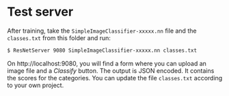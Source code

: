 # Test server

After training, take the `SimpleImageClassifier-xxxxx.nn` file and the `classes.txt` from this folder and run:

```bash
$ ResNetServer 9080 SimpleImageClassifier-xxxxx.nn classes.txt
```

On http://localhost:9080, you will find a form where you can upload an image file and a _Classify_ button. The output is JSON encoded. It contains the scores for the categories. You can update the file `classes.txt` according to your own project.

